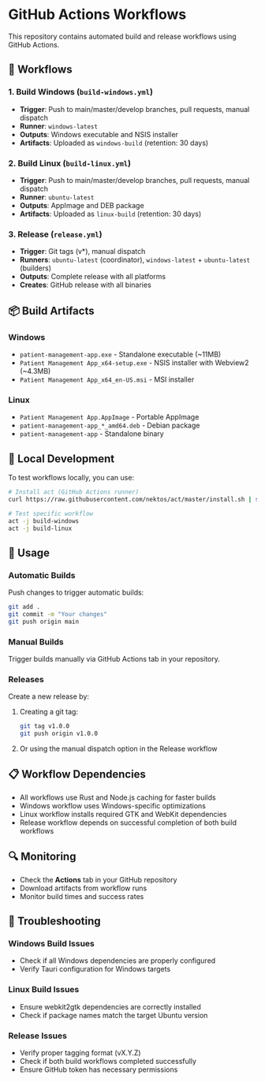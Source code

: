 # GitHub Actions Workflows

This repository contains automated build and release workflows using GitHub Actions.

## 🚀 Workflows

### 1. Build Windows (`build-windows.yml`)
- **Trigger**: Push to main/master/develop branches, pull requests, manual dispatch
- **Runner**: `windows-latest`
- **Outputs**: Windows executable and NSIS installer
- **Artifacts**: Uploaded as `windows-build` (retention: 30 days)

### 2. Build Linux (`build-linux.yml`)
- **Trigger**: Push to main/master/develop branches, pull requests, manual dispatch
- **Runner**: `ubuntu-latest`
- **Outputs**: AppImage and DEB package
- **Artifacts**: Uploaded as `linux-build` (retention: 30 days)

### 3. Release (`release.yml`)
- **Trigger**: Git tags (v*), manual dispatch
- **Runners**: `ubuntu-latest` (coordinator), `windows-latest` + `ubuntu-latest` (builders)
- **Outputs**: Complete release with all platforms
- **Creates**: GitHub release with all binaries

## 📦 Build Artifacts

### Windows
- `patient-management-app.exe` - Standalone executable (~11MB)
- `Patient Management App_x64-setup.exe` - NSIS installer with Webview2 (~4.3MB)
- `Patient Management App_x64_en-US.msi` - MSI installer

### Linux
- `Patient Management App.AppImage` - Portable AppImage
- `patient-management-app_*_amd64.deb` - Debian package
- `patient-management-app` - Standalone binary

## 🔧 Local Development

To test workflows locally, you can use:

```bash
# Install act (GitHub Actions runner)
curl https://raw.githubusercontent.com/nektos/act/master/install.sh | sudo bash

# Test specific workflow
act -j build-windows
act -j build-linux
```

## 🚀 Usage

### Automatic Builds
Push changes to trigger automatic builds:
```bash
git add .
git commit -m "Your changes"
git push origin main
```

### Manual Builds
Trigger builds manually via GitHub Actions tab in your repository.

### Releases
Create a new release by:
1. Creating a git tag:
   ```bash
   git tag v1.0.0
   git push origin v1.0.0
   ```
2. Or using the manual dispatch option in the Release workflow

## 📋 Workflow Dependencies

- All workflows use Rust and Node.js caching for faster builds
- Windows workflow uses Windows-specific optimizations
- Linux workflow installs required GTK and WebKit dependencies
- Release workflow depends on successful completion of both build workflows

## 🔍 Monitoring

- Check the **Actions** tab in your GitHub repository
- Download artifacts from workflow runs
- Monitor build times and success rates

## 🐛 Troubleshooting

### Windows Build Issues
- Check if all Windows dependencies are properly configured
- Verify Tauri configuration for Windows targets

### Linux Build Issues
- Ensure webkit2gtk dependencies are correctly installed
- Check if package names match the target Ubuntu version

### Release Issues
- Verify proper tagging format (vX.Y.Z)
- Check if both build workflows completed successfully
- Ensure GitHub token has necessary permissions